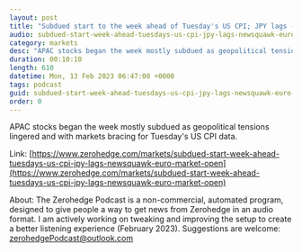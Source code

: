 ```yaml
---
layout: post
title: "Subdued start to the week ahead of Tuesday's US CPI; JPY lags - Newsquawk Euro Market Open"
audio: subdued-start-week-ahead-tuesdays-us-cpi-jpy-lags-newsquawk-euro-market-open-0
category: markets
desc: "APAC stocks began the week mostly subdued as geopolitical tensions lingered and with markets bracing for Tuesday's US CPI data."
duration: 00:10:10
length: 610
datetime: Mon, 13 Feb 2023 06:47:00 +0000
tags: podcast
guid: subdued-start-week-ahead-tuesdays-us-cpi-jpy-lags-newsquawk-euro-market-open-0
order: 0
---
```

APAC stocks began the week mostly subdued as geopolitical tensions lingered and with markets bracing for Tuesday's US CPI data.

Link: [https://www.zerohedge.com/markets/subdued-start-week-ahead-tuesdays-us-cpi-jpy-lags-newsquawk-euro-market-open](https://www.zerohedge.com/markets/subdued-start-week-ahead-tuesdays-us-cpi-jpy-lags-newsquawk-euro-market-open)

About: The Zerohedge Podcast is a non-commercial, automated program, designed to give people a way to get news from Zerohedge in an audio format.  I am actively working on tweaking and improving the setup to create a better listening experience (February 2023).  Suggestions are welcome: [zerohedgePodcast@outlook.com](mailto:zerohedgePodcast@outlook.com)